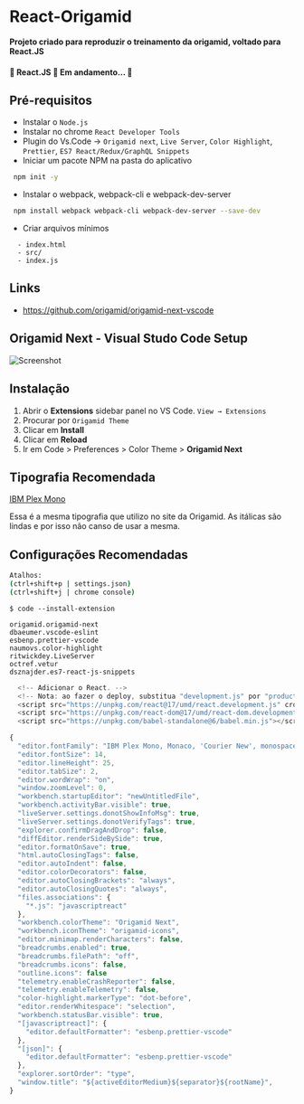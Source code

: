# React-Origamid

**Projeto criado para reproduzir o treinamento da origamid, voltado para React.JS**
<h4 align="left"> 
	🚧  React.JS 🚀 Em andamento... 🚧
</h4>

## Pré-requisitos

- Instalar o `Node.js`
- Instalar no chrome `React Developer Tools`
- Plugin do Vs.Code -> `Origamid next`, `Live Server`, `Color Highlight`, `Prettier`, `ES7 React/Redux/GraphQL Snippets`
- Iniciar um pacote NPM na pasta do aplicativo
```bash
 npm init -y
 ```
- Instalar o webpack, webpack-cli e webpack-dev-server
```bash
 npm install webpack webpack-cli webpack-dev-server --save-dev
 ```
- Criar arquivos mínimos
 ```
   - index.html
   - src/
   - index.js
   ```


## Links
- https://github.com/origamid/origamid-next-vscode



## Origamid Next - Visual Studo Code Setup

![Screenshot](https://raw.githubusercontent.com/origamid/origamid-next-vscode/master/screenshot.png)

## Instalação

1. Abrir o **Extensions** sidebar panel no VS Code. `View → Extensions`
2. Procurar por `Origamid Theme`
3. Clicar em **Install**
4. Clicar em **Reload**
5. Ir em Code > Preferences > Color Theme > **Origamid Next**

## Tipografia Recomendada

[IBM Plex Mono](https://fonts.google.com/specimen/IBM+Plex+Mono)

Essa é a mesma tipografia que utilizo no site da Origamid. As itálicas são lindas e por isso não canso de usar a mesma.

## Configurações Recomendadas
```bash
Atalhos:
(ctrl+shift+p | settings.json)
(ctrl+shift+j | chrome console)
```


```
$ code --install-extension

origamid.origamid-next
dbaeumer.vscode-eslint
esbenp.prettier-vscode
naumovs.color-highlight
ritwickdey.LiveServer
octref.vetur
dsznajder.es7-react-js-snippets
```

```js
  <!-- Adicionar o React. -->
  <!-- Nota: ao fazer o deploy, substitua "development.js" por "production.min.js". -->
  <script src="https://unpkg.com/react@17/umd/react.development.js" crossorigin></script>
  <script src="https://unpkg.com/react-dom@17/umd/react-dom.development.js" crossorigin></script>
  <script src="https://unpkg.com/babel-standalone@6/babel.min.js"></script>
```

```js
{
  "editor.fontFamily": "IBM Plex Mono, Monaco, 'Courier New', monospace",
  "editor.fontSize": 14,
  "editor.lineHeight": 25,
  "editor.tabSize": 2,
  "editor.wordWrap": "on",
  "window.zoomLevel": 0,
  "workbench.startupEditor": "newUntitledFile",
  "workbench.activityBar.visible": true,
  "liveServer.settings.donotShowInfoMsg": true,
  "liveServer.settings.donotVerifyTags": true,
  "explorer.confirmDragAndDrop": false,
  "diffEditor.renderSideBySide": true,
  "editor.formatOnSave": true,
  "html.autoClosingTags": false,
  "editor.autoIndent": false,
  "editor.colorDecorators": false,
  "editor.autoClosingBrackets": "always",
  "editor.autoClosingQuotes": "always",
  "files.associations": {
    "*.js": "javascriptreact"
  },
  "workbench.colorTheme": "Origamid Next",
  "workbench.iconTheme": "origamid-icons",
  "editor.minimap.renderCharacters": false,
  "breadcrumbs.enabled": true,
  "breadcrumbs.filePath": "off",
  "breadcrumbs.icons": false,
  "outline.icons": false
  "telemetry.enableCrashReporter": false,
  "telemetry.enableTelemetry": false,
  "color-highlight.markerType": "dot-before",
  "editor.renderWhitespace": "selection",
  "workbench.statusBar.visible": true,
  "[javascriptreact]": {
    "editor.defaultFormatter": "esbenp.prettier-vscode"
  },
  "[json]": {
    "editor.defaultFormatter": "esbenp.prettier-vscode"
  },
  "explorer.sortOrder": "type",
  "window.title": "${activeEditorMedium}${separator}${rootName}",
}
```
